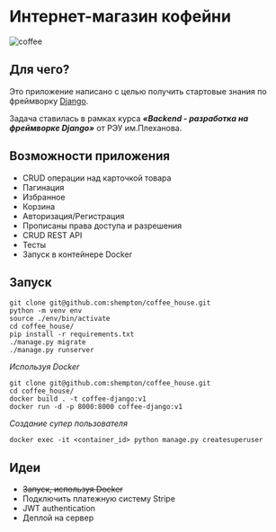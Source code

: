 # **Интернет-магазин кофейни**
![coffee](https://user-images.githubusercontent.com/60391451/220145980-e2106d58-44ff-49d6-a49e-138817e514ea.jpg)
## Для чего?
Это приложение написано с целью получить стартовые знания по фреймворку [Django](https://www.djangoproject.com/).  

Задача ставилась в рамках курса **_«Backend - разработка на фреймворке Django»_** от РЭУ им.Плеханова.

## Возможности приложения
+ CRUD операции над карточкой товара
+ Пагинация
+ Избранное
+ Корзина
+ Авторизация/Регистрация
+ Прописаны права доступа и разрешения
+ CRUD REST API 
+ Тесты
+ Запуск в контейнере Docker

## Запуск
```
git clone git@github.com:shempton/coffee_house.git
python -m venv env
source ./env/bin/activate
cd coffee_house/
pip install -r requirements.txt
./manage.py migrate
./manage.py runserver
```

*Используя Docker*
```
git clone git@github.com:shempton/coffee_house.git
cd coffee_house/
docker build . -t coffee-django:v1
docker run -d -p 8000:8000 coffee-django:v1
```

*Создание супер пользователя*
```
docker exec -it <container_id> python manage.py createsuperuser
```

## Идеи
+ ~~Запуск, используя Docker~~
+ Подключить платежную систему Stripe
+ JWT authentication
+ Деплой на сервер
